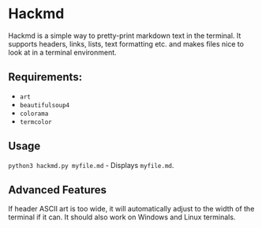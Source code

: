 # Hackmd
Hackmd is a simple way to pretty-print markdown text in the terminal. It supports headers, links, lists, text formatting etc. and makes files nice to look at in a terminal environment.

## Requirements:
* `art`
* `beautifulsoup4`
* `colorama`
* `termcolor`

## Usage
`python3 hackmd.py myfile.md` - Displays `myfile.md`.

## Advanced Features
If header ASCII art is too wide, it will automatically adjust to the width of the terminal if it can. It should also work on Windows and Linux terminals.